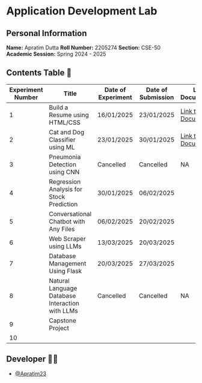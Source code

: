 # Application Development Lab 
## Personal Information
**Name:** Apratim Dutta 
**Roll Number:** 2205274 
**Section:** CSE-50  
**Academic Session:** Spring 2024 - 2025  

## Contents Table 📃
| Experiment Number | Title                                 | Date of Experiment   | Date of Submission | Link to Documentation | Link to Project  |
|-------------------|---------------------------------------|---------------------|---------------------|-----------------------|------------------|
| 1                 | Build a Resume using HTML/CSS         | 16/01/2025          | 23/01/2025          | [Link to Documentation](https://github.com/Apratim23/Application-Development-Lab/blob/main/Expt-1%20Build%20an%20Online%20Portfolio%20Resume/AD_Lab_3.pdf) | [Link to Project](https://github.com/Apratim23/Personal-Portfolio) |
| 2                 |  Cat and Dog Classifier using ML      | 23/01/2025          | 30/01/2025          | [Link to Documentation](https://github.com/Apratim23/Application-Development-Lab/blob/main/Expt.2%20-%20Cat%20and%20Dog%20Classifier/AD_Lab_Documentation.pdf)  |  [Link to Project](https://github.com/QwertyFusion/cat-dog-image-classifier) |
| 3                 | Pneumonia Detection using CNN         | Cancelled           | Cancelled           | NA                    | NA               |
| 4                 | Regression Analysis for Stock Prediction  |   30/01/2025    | 06/02/2025          |                       |                  |
| 5                 | Conversational Chatbot with Any Files     |   06/02/2025    | 20/02/2025          |                       |                  |
| 6                 | Web Scraper using LLMs                 |   13/03/2025       | 20/03/2025          |                       |                  |
| 7                 | Database Management Using Flask        |  20/03/2025        | 27/03/2025          |                       |                  |
| 8                 | Natural Language Database Interaction with LLMs    |  Cancelled   |  Cancelled     | NA                   | NA               |
| 9                 | Capstone Project                       |                     |                     |                       |                  |
| 10

## Developer 👨‍💻
- [@Apratim23](https://github.com/Apratim23)
